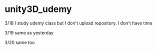 # unity3D_udemy

3/18 I study udemy class but I don't upload repository. I don't have time

3/19 same as yesterday

3/20 same too
